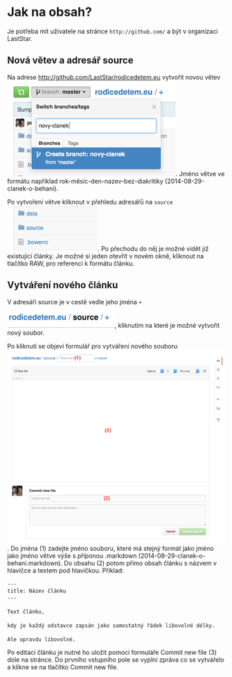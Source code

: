 # Jak na obsah?

Je potřeba mít uživatele na stránce `http://github.com/` a být v organizaci
LastStar.

## Nová větev a adresář source

Na adrese http://github.com/LastStar/rodicedetem.eu vytvořit novou větev
![Vytváření větve](images/vytvoreni_vetve.png). Jméno větve ve formátu
například rok-měsíc-den-nazev-bez-diakritiky (2014-08-29-clanek-o-behani).

Po vytvoření větve kliknout v přehledu adresářů na `source`
![Adresář source](images/adresar_source.png). Po přechodu do něj je možné vidět již
existující články. Je možné si jeden otevřít v novém okně, kliknout na tlačítko
RAW, pro referenci k formátu článku.

## Vytváření nového článku

V adresáři source je v cestě vedle jeho jména `+`
![Nový soubor](images/new_file.png), kliknutím na které je možné
vytvořit nový soubor.

Po kliknutí se objeví formulář pro vytváření nového souboru
![Formulář](images/new_file_form.png). Do jména (1) zadejte jméno souboru,
které má stejný formát jako jméno jako jméno větve výše s příponou .markdown
(2014-08-29-clanek-o-behani.markdown). Do obsahu (2) potom přímo obsah článku s
názvem v hlavičce a textem pod hlavičkou. Příklad:

```
---
title: Název článku
---

Text článku,

kdy je každý odstavce zapsán jako samostatný řádek libovolné délky.

Ale opravdu libovolné.

```

Po editaci článku je nutné ho uložit pomocí formuláře Commit new file (3) dole na
stránce. Do prvního vstupního pole se vyplní zpráva co se vytvářelo a klikne se
na tlačítko Commit new file.


